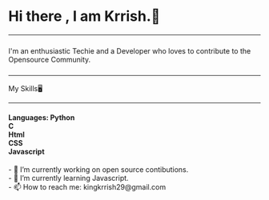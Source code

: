 <h1>Hi there , I am Krrish.🙌<br>
  <h5><hr></h5>
  I'm an enthusiastic Techie and a Developer who loves to contribute to the Opensource Community.
  <h3><hr></h3>
  My Skills🖥️
  <hr>
  <h4>Languages:
    Python <br>
    C <br>
    Html <br>
    CSS <br>
    Javascript <br>
  </h4>
</h1>
- 🔭 I’m currently working on open source contibutions. <br>
- 🌱 I’m currently learning Javascript.<br>
- 📫 How to reach me: kingkrrish29@gmail.com<br>
